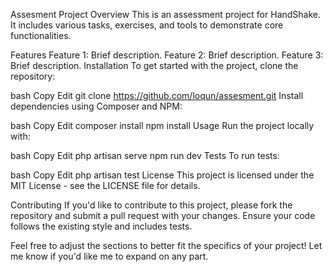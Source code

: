 Assesment Project
Overview
This is an assessment project for HandShake. It includes various tasks, exercises, and tools to demonstrate core functionalities.

Features
Feature 1: Brief description.
Feature 2: Brief description.
Feature 3: Brief description.
Installation
To get started with the project, clone the repository:

bash
Copy
Edit
git clone https://github.com/loqun/assesment.git
Install dependencies using Composer and NPM:

bash
Copy
Edit
composer install
npm install
Usage
Run the project locally with:

bash
Copy
Edit
php artisan serve
npm run dev
Tests
To run tests:

bash
Copy
Edit
php artisan test
License
This project is licensed under the MIT License - see the LICENSE file for details.

Contributing
If you'd like to contribute to this project, please fork the repository and submit a pull request with your changes. Ensure your code follows the existing style and includes tests.

Feel free to adjust the sections to better fit the specifics of your project! Let me know if you'd like me to expand on any part.
